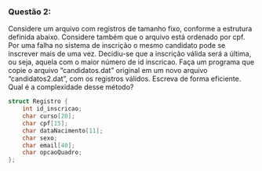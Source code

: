 ### Questão 2: 
Considere um arquivo com registros de tamanho fixo, conforme a estrutura
definida abaixo. 
Considere também que o arquivo está ordenado por cpf. 
Por uma falha no sistema de inscrição o mesmo candidato pode se inscrever mais de uma vez.
Decidiu-se que a inscrição válida será a última, ou seja, aquela com o maior número de id inscricao. 
Faça um programa que copie o arquivo “candidatos.dat” original em um novo arquivo “candidatos2.dat”, com os registros válidos. Escreva de forma eficiente.
Qual é a complexidade desse método?

~~~C
struct Registro {
    int id_inscricao;
    char curso[20];
    char cpf[15];
    char dataNacimento[11];
    char sexo;
    char email[40];
    char opcaoQuadro;
};
~~~